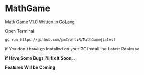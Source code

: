 # MathGame
Math Game V1.0 Written in GoLang


Open Terminal

`go run https://github.com/pmCraftiR/MathGame@latest`

if You don't have go Installed on your PC Install the Latest Realease

**if Have Some Bugs I'll fix It Soon ..**


**Features Will be Coming**
